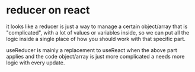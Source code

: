 # reducer on react
it looks like a reducer is just a way to manage a certain object/array
that is "complicated", with a lot of values or variables inside, so we
can put all the logic inside a single place of how you should work
with that specific part.

useReducer is mainly a replacement to useReact when the above part applies
and the code object/array is just more complicated a needs more logic
with every update.
